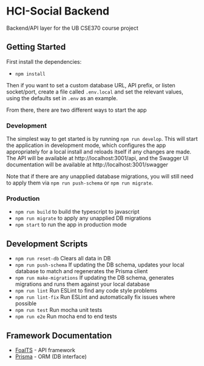 # HCI-Social Backend
Backend/API layer for the UB CSE370 course project

## Getting Started
First install the dependencies:
- `npm install`

Then if you want to set a custom database URL, API prefix, or listen socket/port, create a file called
`.env.local` and set the relevant values, using the defaults set in `.env` as an example.

From there, there are two different ways to start the app

### Development
The simplest way to get started is by running `npm run develop`. This will start the application
in development mode, which configures the app appropriately for a local install and reloads itself
if any changes are made. The API will be available at http://localhost:3001/api, and the Swagger UI
documentation will be available at http://localhost:3001/swagger

Note that if there are any unapplied database migrations, you will still need to apply them via
`npm run push-schema` or `npm run migrate`.

### Production 
- `npm run build` to build the typescript to javascript
- `npm run migrate` to apply any unapplied DB migrations
- `npm start` to run the app in production mode

## Development Scripts
- `npm run reset-db` Clears all data in DB
- `npm run push-schema` If updating the DB schema, updates your local database to match and regenerates the Prisma client
- `npm run make-migrations` If updating the DB schema, generates migrations and runs them against your local database
- `npm run lint` Run ESLint to find any code style problems
- `npm run lint-fix` Run ESLint and automatically fix issues where possible
- `npm run test` Run mocha unit tests
- `npm run e2e` Run mocha end to end tests

## Framework Documentation
- [FoalTS](https://foalts.org/docs/) - API framework
- [Prisma](https://prisma.io/) - ORM (DB interface)
